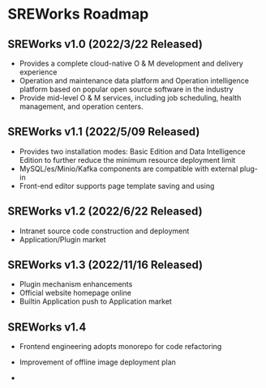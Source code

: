 # SREWorks Roadmap

## SREWorks v1.0 (2022/3/22 Released)

- Provides a complete cloud-native O & M development and delivery experience
- Operation and maintenance data platform and Operation intelligence platform based on popular open source software in the industry
- Provide mid-level O & M services, including job scheduling, health management, and operation centers.

## SREWorks v1.1 (2022/5/09 Released)

- Provides two installation modes: Basic Edition and Data Intelligence Edition to further reduce the minimum resource deployment limit
- MySQL/es/Minio/Kafka components are compatible with external plug-in
- Front-end editor supports page template saving and using

## SREWorks v1.2 (2022/6/22 Released)

- Intranet source code construction and deployment
- Application/Plugin market

## SREWorks v1.3 (2022/11/16 Released)

- Plugin mechanism enhancements
- Official website homepage online
- Builtin Application push to Application market

## SREWorks v1.4
- Frontend engineering adopts monorepo for code refactoring
- Improvement of offline image deployment plan


- 
